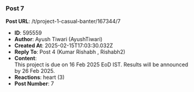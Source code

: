 ### Post 7
**Post URL**: /t/project-1-casual-banter/167344/7
- **ID**: 595559
- **Author**: Ayush Tiwari (AyushTiwari)
- **Created At**: 2025-02-15T17:03:30.032Z
- **Reply To**: Post 4 (Kumar Rishabh , Rishabh2)
- **Content**:  
  This project is due on 16 Feb 2025 EoD IST. Results will be announced by 26 Feb 2025.
- **Reactions**: heart (3)
- **Post Number**: 7

